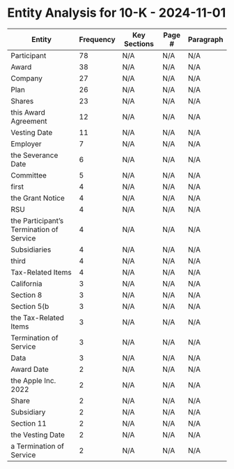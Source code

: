 # Entity Analysis for 10-K - 2024-11-01

| Entity | Frequency | Key Sections | Page # | Paragraph |
|--------|-----------|--------------|---------|------------|
| Participant | 78 | N/A | N/A | N/A |
| Award | 38 | N/A | N/A | N/A |
| Company | 27 | N/A | N/A | N/A |
| Plan | 26 | N/A | N/A | N/A |
| Shares | 23 | N/A | N/A | N/A |
| this Award Agreement | 12 | N/A | N/A | N/A |
| Vesting Date | 11 | N/A | N/A | N/A |
| Employer | 7 | N/A | N/A | N/A |
| the Severance Date | 6 | N/A | N/A | N/A |
| Committee | 5 | N/A | N/A | N/A |
| first | 4 | N/A | N/A | N/A |
| the Grant Notice | 4 | N/A | N/A | N/A |
| RSU | 4 | N/A | N/A | N/A |
| the Participant’s Termination of Service | 4 | N/A | N/A | N/A |
| Subsidiaries | 4 | N/A | N/A | N/A |
| third | 4 | N/A | N/A | N/A |
| Tax-Related Items | 4 | N/A | N/A | N/A |
| California | 3 | N/A | N/A | N/A |
| Section 8 | 3 | N/A | N/A | N/A |
| Section 5(b | 3 | N/A | N/A | N/A |
| the Tax-Related Items | 3 | N/A | N/A | N/A |
| Termination of Service | 3 | N/A | N/A | N/A |
| Data | 3 | N/A | N/A | N/A |
| Award Date | 2 | N/A | N/A | N/A |
| the Apple Inc. 2022 | 2 | N/A | N/A | N/A |
| Share | 2 | N/A | N/A | N/A |
| Subsidiary | 2 | N/A | N/A | N/A |
| Section 11 | 2 | N/A | N/A | N/A |
| the Vesting Date | 2 | N/A | N/A | N/A |
| a Termination of Service | 2 | N/A | N/A | N/A |